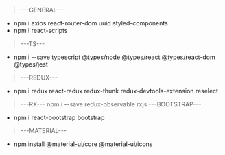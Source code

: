 > ---GENERAL---
- npm i axios react-router-dom uuid styled-components
- npm i react-scripts 
> ---TS---
- npm i --save typescript @types/node @types/react @types/react-dom @types/jest
> ---REDUX---
- npm i redux react-redux redux-thunk redux-devtools-extension reselect 
> ---RX---
npm i --save redux-observable rxjs
> ---BOOTSTRAP---
- npm i react-bootstrap bootstrap
> ---MATERIAL---
- npm install @material-ui/core @material-ui/icons

